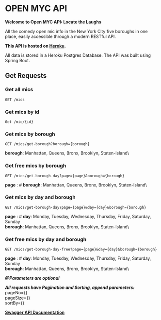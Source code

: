 # OPEN MYC API

**Welcome to Open MYC API: Locate the Laughs**

All the comedy open mic info in the New York City five boroughs in one place, easily accessible through a modern RESTful API.

**This API is hosted on [Heroku](https://open-myc-api-b3fdf5fc5994.herokuapp.com/).**

All data is stored in a Heroku Postgres Database. The API was built using Spring Boot.

## Get Requests

### Get all mics

`GET /mics`

### Get mics by id

`Get /mic/{id}`

### Get mics by borough

`GET /mics/get-borough?borough={borough}`

**borough**: Manhattan, Queens, Bronx, Brooklyn, Staten-Island\

### Get free mics by borough

`GET /mics/get-borough-day?page={page}&borough={borough}`

**page** : #
**borough**: Manhattan, Queens, Bronx, Brooklyn, Staten-Island\

### Get mics by day and borough

`GET /mics/get-borough-day?page={page}&day={day}&borough={borough}`

**page** : #
**day**: Monday, Tuesday, Wednesday, Thursday, Friday, Saturday, Sunday\
**borough**: Manhattan, Queens, Bronx, Brooklyn, Staten-Island\

### Get free mics by day and borough

`GET /mics/get-borough-day-free?page={page}&day={day}&borough={borough}`

**page** : #
**day**: Monday, Tuesday, Wednesday, Thursday, Friday, Saturday, Sunday\
**borough**: Manhattan, Queens, Bronx, Brooklyn, Staten-Island\

**_@Parameters are optional_**

**_All requests have Pagination and Sorting, append parameters:_**\
pageNo={}\
pageSize={}\
sortBy={}

**[Swagger API Documentation](https://open-myc-api-b3fdf5fc5994.herokuapp.com/swagger-ui/index.html#/)**
